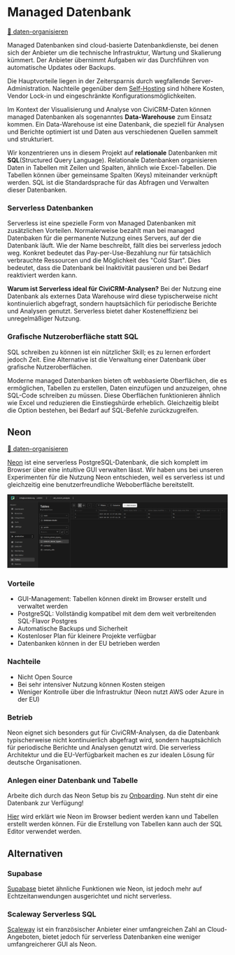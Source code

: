 # Managed Datenbank

[💾 daten-organisieren](./../1-datenlebenszyklus.html#daten-organisieren)

Managed Datenbanken sind cloud-basierte Datenbankdienste, bei denen sich der Anbieter um die technische Infrastruktur, Wartung und Skalierung kümmert. Der Anbieter übernimmt Aufgaben wir das Durchführen von automatische Updates oder Backups. 

Die Hauptvorteile liegen in der Zeitersparnis durch wegfallende Server-Administration. Nachteile gegenüber dem [Self-Hosting](./3-tools/self-hosting.md) sind höhere Kosten, Vendor Lock-in und eingeschränkte Konfigurationsmöglichkeiten.

Im Kontext der Visualisierung und Analyse von CiviCRM-Daten können managed Datenbanken als sogenanntes **Data-Warehouse** zum Einsatz kommen. Ein Data-Warehouse ist eine Datenbank, die speziell für Analysen und Berichte optimiert ist und Daten aus verschiedenen Quellen sammelt und strukturiert. 

Wir konzentrieren uns in diesem Projekt auf **relationale** Datenbanken mit **SQL**(Structured Query Language). Relationale Datenbanken organisieren Daten in Tabellen mit Zeilen und Spalten, ähnlich wie Excel-Tabellen. Die Tabellen können über gemeinsame Spalten (Keys) miteinander verknüpft werden. SQL ist die Standardsprache für das Abfragen und Verwalten dieser Datenbanken. 

### Serverless Datenbanken

Serverless ist eine spezielle Form von Managed Datenbanken mit zusätzlichen Vorteilen. Normalerweise bezahlt man bei managed Datenbaken für die permanente Nutzung eines Servers, auf der die Datenbank läuft. Wie der Name beschreibt, fällt dies bei serverless jedoch weg. Konkret bedeutet das Pay-per-Use-Bezahlung nur für tatsächlich verbrauchte Ressourcen und die Möglichkeit des "Cold Start". Dies bedeutet, dass die Datenbank bei Inaktivität pausieren und bei Bedarf reaktiviert werden kann.

**Warum ist Serverless ideal für CiviCRM-Analysen?** Bei der Nutzung eine Datenbank als externes Data Warehouse wird diese typischerweise nicht kontinuierlich abgefragt, sondern hauptsächlich für periodische Berichte und Analysen genutzt. Serverless bietet daher Kosteneffizienz bei unregelmäßiger Nutzung.

### Grafische Nutzeroberfläche statt SQL

SQL schreiben zu können ist ein nützlicher Skill; es zu lernen erfordert jedoch Zeit. Eine Alternative ist die Verwaltung einer Datenbank über grafische Nutzeroberflächen.

Moderne managed Datenbanken bieten oft webbasierte Oberflächen, die es ermöglichen, Tabellen zu erstellen, Daten einzufügen und anzuzeigen, ohne SQL-Code schreiben zu müssen. Diese Oberflächen funktionieren ähnlich wie Excel und reduzieren die Einstiegshürde erheblich. Gleichzeitig bleibt die Option bestehen, bei Bedarf auf SQL-Befehle zurückzugreifen.

## Neon

[💾 daten-organisieren](./../1-datenlebenszyklus.html#daten-organisieren)

[Neon](https://neon.com) ist eine serverless PostgreSQL-Datenbank, die sich komplett im Browser über eine intuitive GUI verwalten lässt. Wir haben uns bei unseren Experimenten für die Nutzung Neon entschieden, weil es serverless ist und gleichzeitig eine benutzerfreundliche Weboberfläche bereitstellt.

![Screenshot der Neon GUI](../images/3-tools/4-managed-datenbank/neon-gui.png)

### Vorteile

- GUI-Management: Tabellen können direkt im Browser erstellt und verwaltet werden
- PostgreSQL: Vollständig kompatibel mit dem dem weit verbreitenden SQL-Flavor Postgres
- Automatische Backups und Sicherheit
- Kostenloser Plan für kleinere Projekte verfügbar
- Datenbanken können in der EU betrieben werden 

### Nachteile

- Nicht Open Source
- Bei sehr intensiver Nutzung können Kosten steigen
- Weniger Kontrolle über die Infrastruktur (Neon nutzt AWS oder Azure in der EU)

### Betrieb

Neon eignet sich besonders gut für CiviCRM-Analysen, da die Datenbank typischerweise nicht kontinuierlich abgefragt wird, sondern hauptsächlich für periodische Berichte und Analysen genutzt wird. Die serverless Architektur und die EU-Verfügbarkeit machen es zur idealen Lösung für deutsche Organisationen.

### Anlegen einer Datenbank und Tabelle

Arbeite dich durch das Neon Setup bis zu [Onboarding](https://neon.com/docs/get-started/signing-up). Nun steht dir eine Datenbank zur Verfügung! 

[Hier](https://neon.com/docs/guides/tables) wird erklärt wie Neon im Browser bedient werden kann und Tabellen erstellt werden können. Für die Erstellung von Tabellen kann auch der SQL Editor verwendet werden.

## Alternativen

### Supabase

[Supabase](https://supabase.com/) bietet ähnliche Funktionen wie Neon, ist jedoch mehr auf Echtzeitanwendungen ausgerichtet und nicht serverless.

### Scaleway Serverless SQL

[Scaleway](https://www.scaleway.com/en/serverless-sql-database/) ist ein französischer Anbieter einer umfangreichen Zahl an Cloud-Angeboten, bietet jedoch für serverless Datenbanken eine weniger umfangreicherer GUI als Neon.


